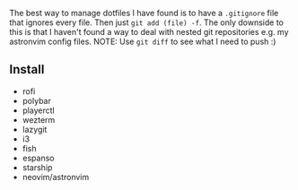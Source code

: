 The best way to manage dotfiles I have found is to have a `.gitignore` file that ignores every file. Then just `git add (file) -f`.
The only downside to this is that I haven't found a way to deal with nested git repositories e.g. my astronvim config files.
NOTE: Use `git diff` to see what I need to push :)

## Install
- rofi
- polybar
- playerctl
- wezterm
- lazygit
- i3
- fish
- espanso
- starship
- neovim/astronvim
